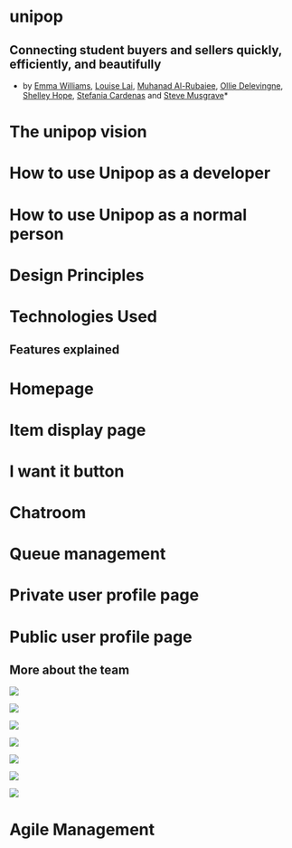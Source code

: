 unipop
====
Connecting student buyers and sellers quickly, efficiently, and beautifully
---
* by [Emma Williams], [Louise Lai], [Muhanad Al-Rubaiee], [Ollie Delevingne], [Shelley Hope], [Stefania Cardenas] and [Steve Musgrave]*

The unipop vision
===

How to use Unipop as a developer
===

How to use Unipop as a normal person
===

Design Principles
===

Technologies Used
====

Features explained
---

Homepage
===

Item display page
===

I want it button
===

Chatroom
===

Queue management
===

Private user profile page
===

Public user profile page
===


More about the team
---
![](public/readme_images/louise.jpg) 

![](public/readme_images/louise.jpg) 

![](public/readme_images/louise.jpg) 

![](public/readme_images/louise.jpg) 

![](public/readme_images/louise.jpg) 

![](public/readme_images/louise.jpg) 

![](public/readme_images/louise.jpg) 

Agile Management
===


[Emma Williams]:https://github.com/Em01
[Louise Lai]:https://github.com/loulai
[Muhanad Al-Rubaiee]:https://github.com/muhanad40
[Ollie Delevingne]:https://github.com/odelevingne
[Shelley Hope]:https://github.com/ShelleyHope
[Stefania Cardenas]:https://github.com/stefaniacardenas
[Steve Musgrave]:https://github.com/StephanMusgrave